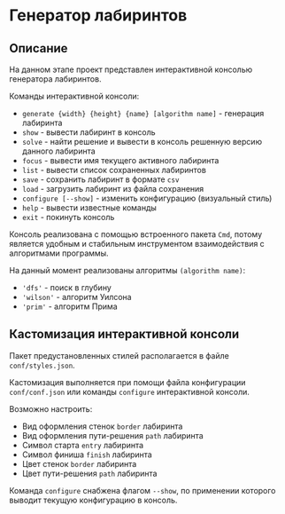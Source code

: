 # Генератор лабиринтов

## Описание

На данном этапе проект представлен интерактивной консолью генератора лабиринтов.

Команды интерактивной консоли:

- `generate {width} {height} {name} [algorithm name]` - генерация лабиринта
- `show` - вывести лабиринт в консоль
- `solve` - найти решение и вывести в консоль решенную версию данного лабиринта
- `focus` - вывести имя текущего активного лабиринта
- `list` - вывести список сохраненных лабиринтов
- `save` -  сохранить лабиринт в формате `csv`
- `load` - загрузить лабиринт из файла сохранения
- `configure [--show]` - изменить конфигурацию (визуальный стиль)
- `help` - вывести известные команды
- `exit` - покинуть консоль

Консоль реализована с помощью встроенного пакета `Cmd`, потому является удобным и стабильным инструментом взаимодействия с алгоритмами программы.

На данный момент реализованы алгоритмы `(algorithm name)`:
- `'dfs'` - поиск в глубину
- `'wilson'` - алгоритм Уилсона
- `'prim'` - алгоритм Прима

## Кастомизация интерактивной консоли

Пакет предустановленных стилей располагается в файле `conf/styles.json`.

Кастомизация выполняется при помощи файла конфигурации `conf/conf.json` или команды `configure` интерактивной консоли.

Возможно настроить:

- Вид оформления стенок `border` лабиринта
- Вид оформления пути-решения `path` лабиринта
- Символ старта `entry` лабиринта
- Символ финиша `finish` лабиринта
- Цвет стенок `border` лабиринта
- Цвет пути-решения `path` лабиринта

Команда `configure` снабжена флагом `--show`, по применении которого выводит текущую конфигурацию в консоль.